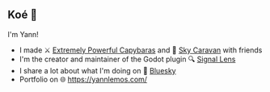 ## Koé 👋
I'm Yann!

 - I made ⚔️ [Extremely Powerful Capybaras](https://store.steampowered.com/app/2089980/Extremely_Powerful_Capybaras/) and 🚀 [Sky Caravan](https://store.steampowered.com/app/1792270/Sky_Caravan/) with friends
 - I'm the creator and maintainer of the Godot plugin 🔍 [Signal Lens](https://godotengine.org/asset-library/asset/3620)
 - I share a lot about what I'm doing on 💙 [Bluesky](https://bsky.app/)
 - Portfolio on 🌐 https://yannlemos.com/
